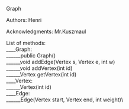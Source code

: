 Graph

Authors:
    Henri

Acknowledgments: 
    Mr.Kuszmaul

List of methods:\
____Graph:\
______public Graph()\
______void addEdge(Vertex s, Vertex e, int w)\
______void addVertex(int id)\
______Vertex getVertex(int id)\
____Vertex:\
______Vertex(int id)\
____Edge:\
______Edge(Vertex start, Vertex end, int weight)\